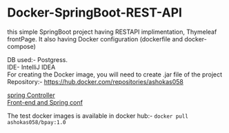 # Docker-SpringBoot-REST-API
this simple SpringBoot project having RESTAPI implimentation, Thymeleaf frontPage. It also having Docker configuration (dockerfile and docker-compose)

DB used:- Postgress.<br>
IDE- IntelliJ IDEA <br>
For creating the Docker image, you will need to create .jar file of the project 
<br>
Repository:- https://hub.docker.com/repositories/ashokas058 
<br>

[spring Controller](https://github.com/ashokas058/Docker-SpringBoot-REST-API/tree/main/src/main/java/com/restapi/com/Bpay/controller)\
[Front-end and Spring conf](https://github.com/ashokas058/Docker-SpringBoot-REST-API/tree/main/src/main/resources)

The test docker images is available in docker hub:- ``docker pull ashokas058/bpay:1.0``
